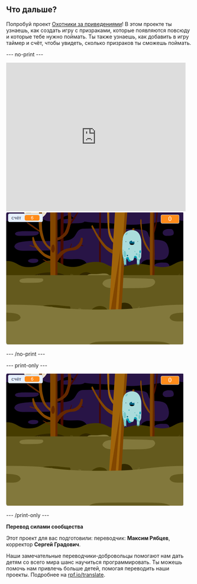 ## Что дальше?

Попробуй проект [Охотники за приведениями](https://projects.raspberrypi.org/ru-RU/projects/ghostbusters?utm_source=pathway&utm_medium=whatnext&utm_campaign=projects)! В этом проекте ты узнаешь, как создать игру с призраками, которые появляются повсюду и которые тебе нужно поймать. Ты также узнаешь, как добавить в игру таймер и счёт, чтобы увидеть, сколько призраков ты сможешь поймать.

--- no-print ---

<div class="scratch-preview">
  <iframe allowtransparency="true" width="485" height="402" src="https://scratch.mit.edu/projects/embed/276874679/?autostart=false" frameborder="0" scrolling="no"></iframe>
  <img src="images/ghostbusters-static.png">
</div>

--- /no-print ---

--- print-only ---

![пример](images/ghostbusters-static.png)

--- /print-only ---


**Перевод силами сообщества**

Этот проект для вас подготовили: переводчик: **Максим Рябцев**, корректор **Сергей Градович**.

Наши замечательные переводчики-добровольцы помогают нам дать детям со всего мира шанс научиться программировать. Ты можешь помочь нам привлечь больше детей, помогая переводить наши проекты. Подробнее на [rpf.io/translate](https://rpf.io/translate).

